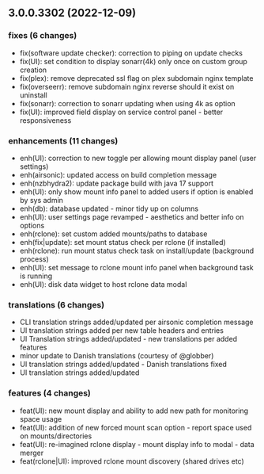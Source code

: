 ## 3.0.0.3302 (2022-12-09)

### fixes (6 changes)

- fix(software update checker): correction to piping on update checks 
- fix(UI): set condition to display sonarr(4k) only once on custom group creation
- fix(plex): remove deprecated ssl flag on plex subdomain nginx template
- fix(overseerr): remove subdomain nginx reverse should it exist on uninstall
- fix(sonarr): correction to sonarr updating when using 4k as option
- fix(UI): improved field display on service control panel - better responsiveness

### enhancements (11 changes)

- enh(UI): correction to new toggle per allowing mount display panel (user settings)
- enh(airsonic): updated access on build completion message
- enh(nzbhydra2): update package build with java 17 support
- enh(UI): only show mount info panel to added users if option is enabled by sys admin
- enh(db): database updated - minor tidy up on columns
- enh(UI): user settings page revamped - aesthetics and better info on options
- enh(rclone): set custom added mounts/paths to database
- enh(fix|update): set mount status check per rclone (if installed)
- enh(rclone): run mount status check task on install/update (background process)
- enh(UI): set message to rclone mount info panel when background task is running
- enh(UI): disk data widget to host rclone data modal

### translations (6 changes)

- CLI translation strings added/updated per airsonic completion message
- UI translation strings added per new table headers and entries
- UI Translation strings added/updated - new translations per added features
- minor update to Danish translations (courtesy of @globber)
- UI translation strings added/updated - Danish translations fixed
- UI translation strings added/updated

### features (4 changes)

- feat(UI): new mount display and ability to add new path for monitoring space usage
- feat(UI): addition of new forced mount scan option - report space used on mounts/directories
- feat(UI): re-imagined rclone display - mount display info to modal - data merger
- feat(rclone|UI): improved rclone mount discovery (shared drives etc)
